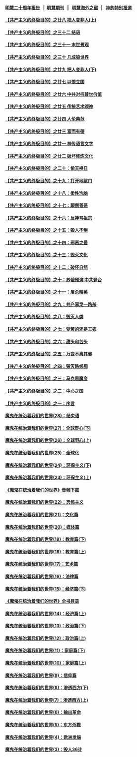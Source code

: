 #### [明慧二十周年报告](https://github.com/gfw-breaker/mh-reports/blob/master/README.md?t=07142236) &nbsp;&nbsp;|&nbsp;&nbsp;[明慧期刊](https://github.com/gfw-breaker/mh-qikan) &nbsp;&nbsp;|&nbsp;&nbsp; [明慧海外之窗](https://github.com/gfw-breaker/mh-news/blob/master/README.md?t=07142236) &nbsp;&nbsp;|&nbsp;&nbsp; [神韵特别报道](https://github.com/gfw-breaker/mh-news/blob/master/shenyun.md?t=07142236) 

#### [【共产主义的终极目的】之廿八 把人变非人(上)](../pages/nsc422/n11340492.md?t=07142236) 

#### [【共产主义的终极目的】之三十二 结语](../pages/nsc422/n11360535.md?t=07142236) 

#### [【共产主义的终极目的】之三十一 末世景观](../pages/nsc422/n11351129.md?t=07142236) 

#### [【共产主义的终极目的】之三十 几成狼世界](../pages/nsc422/n11348280.md?t=07142236) 

#### [【共产主义的终极目的】之廿九 把人变非人(下)](../pages/nsc422/n11344140.md?t=07142236) 

#### [【共产主义的终极目的】之廿七 以恨立国](../pages/nsc422/n11336944.md?t=07142236) 

#### [【共产主义的终极目的】之廿六 中共对抗普世价值](../pages/nsc422/n11324785.md?t=07142236) 

#### [【共产主义的终极目的】之廿五 传统艺术颂神](../pages/nsc422/n11296396.md?t=07142236) 

#### [【共产主义的终极目的】之廿四 人伦典范](../pages/nsc422/n11296397.md?t=07142236) 

#### [【共产主义的终极目的】之廿三 富而有德](../pages/nsc422/n11283598.md?t=07142236) 

#### [【共产主义的终极目的】之廿一 神传语言文字](../pages/nsc422/n11263265.md?t=07142236) 

#### [【共产主义的终极目的】之廿二 破坏修炼文化](../pages/nsc422/n11245728.md?t=07142236) 

#### [【共产主义的终极目的】之二十：偷天换日](../pages/nsc422/n11238846.md?t=07142236) 

#### [【共产主义的终极目的】之十九：打开地狱门](../pages/nsc422/n11206376.md?t=07142236) 

#### [【共产主义的终极目的】之十八：柔性洗脑](../pages/nsc422/n11199994.md?t=07142236) 

#### [【共产主义的终极目的】之十七：颠倒善恶](../pages/nsc422/n11179782.md?t=07142236) 

#### [【共产主义的终极目的】之十六：反神骂祖宗](../pages/nsc422/n11166798.md?t=07142236) 

#### [【共产主义的终极目的】之十五：毁人不倦](../pages/nsc422/n11166792.md?t=07142236) 

#### [【共产主义的终极目的】之十四：邪恶之最](../pages/nsc422/n11150249.md?t=07142236) 

#### [【共产主义的终极目的】之十三：毁灭文化](../pages/nsc422/n11135227.md?t=07142236) 

#### [【共产主义的终极目的】之十二：破坏自然](../pages/nsc422/n11135214.md?t=07142236) 

#### [【共产主义的终极目的】之十：苏俄预演 中共登台](../pages/nsc422/n11118424.md?t=07142236) 

#### [【共产主义的终极目的】之十一：屠杀精英](../pages/nsc422/n11118442.md?t=07142236) 

#### [【共产主义的终极目的】之九：共产邪灵一路杀](../pages/nsc422/n11114139.md?t=07142236) 

#### [【共产主义的终极目的】之八：毁灭人类](../pages/nsc422/n11108503.md?t=07142236) 

#### [【共产主义的终极目的】之七：受苦的还是工农](../pages/nsc422/n11101809.md?t=07142236) 

#### [【共产主义的终极目的】之六：甜头和苦头](../pages/nsc422/n11096971.md?t=07142236) 

#### [【共产主义的终极目的】之五：万变不离其邪](../pages/nsc422/n11091285.md?t=07142236) 

#### [【共产主义的终极目的】之四：毁灭路线图](../pages/nsc422/n11086284.md?t=07142236) 

#### [【共产主义的终极目的】之三：马克思魔变](../pages/nsc422/n11061941.md?t=07142236) 

#### [【共产主义的终极目的】之二：中心之国](../pages/nsc422/n11047728.md?t=07142236) 

#### [【共产主义的终极目的】之一：序言](../pages/nsc422/n11086077.md?t=07142236) 

#### [魔鬼在统治着我们的世界(28)：结束语](../pages/nsc422/n10936246.md?t=07142236) 

#### [魔鬼在统治着我们的世界(27)：全球野心(下)](../pages/nsc422/n10928319.md?t=07142236) 

#### [魔鬼在统治着我们的世界(26)：全球野心(上)](../pages/nsc422/n10900318.md?t=07142236) 

#### [魔鬼在统治着我们的世界(25)：全球化](../pages/nsc422/n10788205.md?t=07142236) 

#### [魔鬼在统治着我们的世界(24)：环保主义(下)](../pages/nsc422/n10695307.md?t=07142236) 

#### [魔鬼在统治着我们的世界(23)：环保主义(上)](../pages/nsc422/n10688613.md?t=07142236) 

#### [《魔鬼在统治着我们的世界》音频下载](../pages/nsc422/n10635553.md?t=07142236) 

#### [魔鬼在统治着我们的世界(22)：恐怖主义](../pages/nsc422/n10614727.md?t=07142236) 

#### [魔鬼在统治着我们的世界(21)：文化篇](../pages/nsc422/n10597706.md?t=07142236) 

#### [魔鬼在统治着我们的世界(20)：媒体篇](../pages/nsc422/n10586579.md?t=07142236) 

#### [魔鬼在统治着我们的世界(19)：教育篇(下)](../pages/nsc422/n10564808.md?t=07142236) 

#### [魔鬼在统治着我们的世界(18)：教育篇(上)](../pages/nsc422/n10526970.md?t=07142236) 

#### [魔鬼在统治着我们的世界(17)：艺术篇](../pages/nsc422/n10499093.md?t=07142236) 

#### [魔鬼在统治着我们的世界(16)：法律篇](../pages/nsc422/n10485969.md?t=07142236) 

#### [魔鬼在统治着我们的世界(15)：经济篇(下)](../pages/nsc422/n10469975.md?t=07142236) 

#### [《魔鬼在统治着我们的世界》全书目录](../pages/nsc422/n10464261.md?t=07142236) 

#### [魔鬼在统治着我们的世界(14)：经济篇(上)](../pages/nsc422/n10457370.md?t=07142236) 

#### [魔鬼在统治着我们的世界(13)：政治篇(下)](../pages/nsc422/n10448270.md?t=07142236) 

#### [魔鬼在统治着我们的世界(12)：政治篇(上)](../pages/nsc422/n10444576.md?t=07142236) 

#### [魔鬼在统治着我们的世界(11)：家庭篇(下)](../pages/nsc422/n10440961.md?t=07142236) 

#### [魔鬼在统治着我们的世界(10)：家庭篇(上)](../pages/nsc422/n10435448.md?t=07142236) 

#### [魔鬼在统治着我们的世界(9)：信仰篇](../pages/nsc422/n10432159.md?t=07142236) 

#### [魔鬼在统治着我们的世界(8)：渗透西方(下)](../pages/nsc422/n10429603.md?t=07142236) 

#### [魔鬼在统治着我们的世界(7)：渗透西方(上)](../pages/nsc422/n10426013.md?t=07142236) 

#### [魔鬼在统治着我们的世界(6)：输出革命](../pages/nsc422/n10421536.md?t=07142236) 

#### [魔鬼在统治着我们的世界(5)：东方杀戮](../pages/nsc422/n10417707.md?t=07142236) 

#### [魔鬼在统治着我们的世界(4)：欧洲发端](../pages/nsc422/n10414890.md?t=07142236) 

#### [魔鬼在统治着我们的世界(3)：毁人36计](../pages/nsc422/n10411583.md?t=07142236) 


